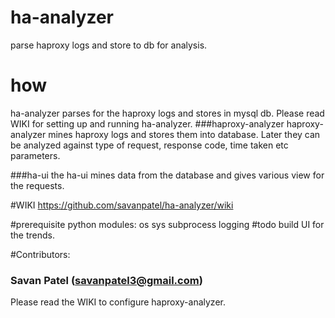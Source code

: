 # ha-analyzer
parse haproxy logs and store to db for analysis.

# how
ha-analyzer parses for the haproxy logs and stores in mysql db. Please read WIKI for setting up and running ha-analyzer.
###haproxy-analyzer
  haproxy-analyzer  mines  haproxy logs  and  stores 
  them into database.  Later  they  can  be analyzed 
  against type of request, response code, time taken 
  etc parameters.

###ha-ui
  the  ha-ui  mines  data  from  the  database
  and gives  various  view  for  the  requests.

#WIKI
 https://github.com/savanpatel/ha-analyzer/wiki
 
#prerequisite
 python modules: 
   os
   sys
   subprocess
   logging
#todo
  build UI for the trends.
  

#Contributors: 
### Savan Patel (savanpatel3@gmail.com)
          

Please read the WIKI to configure haproxy-analyzer.
